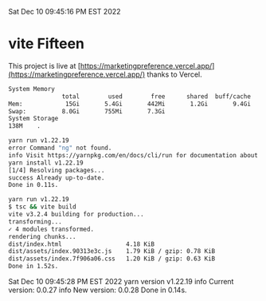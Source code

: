 Sat Dec 10 09:45:16 PM EST 2022

# vite Fifteen


This project is live at [https://marketingpreference.vercel.app/](https://marketingpreference.vercel.app/) thanks to Vercel.

```bash
System Memory
               total        used        free      shared  buff/cache   available
Mem:            15Gi       5.4Gi       442Mi       1.2Gi       9.4Gi       8.4Gi
Swap:          8.0Gi       755Mi       7.3Gi
System Storage
138M	.
```
```bash
yarn run v1.22.19
error Command "ng" not found.
info Visit https://yarnpkg.com/en/docs/cli/run for documentation about this command.
yarn install v1.22.19
[1/4] Resolving packages...
success Already up-to-date.
Done in 0.11s.
```
```bash
yarn run v1.22.19
$ tsc && vite build
vite v3.2.4 building for production...
transforming...
✓ 4 modules transformed.
rendering chunks...
dist/index.html                  4.18 KiB
dist/assets/index.90313e3c.js    1.79 KiB / gzip: 0.78 KiB
dist/assets/index.7f906a06.css   1.20 KiB / gzip: 0.63 KiB
Done in 1.52s.
```
Sat Dec 10 09:45:28 PM EST 2022
yarn version v1.22.19
info Current version: 0.0.27
info New version: 0.0.28
Done in 0.14s.
